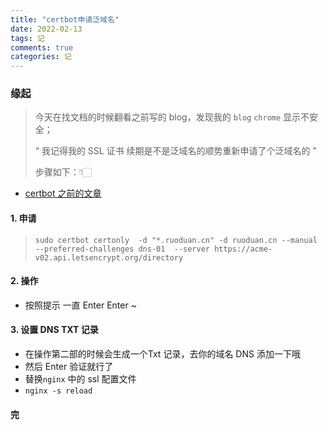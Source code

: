 ```yaml
---
title: "certbot申请泛域名"
date: 2022-02-13
tags: 记
comments: true
categories: 记
---
```




### 缘起

> 今天在找文档的时候翻看之前写的 blog，发现我的 `blog`  `chrome` 显示不安全；
>
> “ 我记得我的 SSL 证书 续期是不是泛域名的顺势重新申请了个泛域名的 ”
>
> 步骤如下：👇🏻
>
> 

- [certbot 之前的文章](https://www.ruoduan.cn/%E4%BA%86%E4%B8%8D%E8%B5%B7%E7%9A%84certbot%E7%94%B3%E8%AF%B7%E5%85%8D%E8%B4%B9SSL%E8%AF%81%E4%B9%A6/)

#### 1. 申请

> `sudo certbot certonly  -d "*.ruoduan.cn" -d ruoduan.cn --manual --preferred-challenges dns-01  --server https://acme-v02.api.letsencrypt.org/directory`



#### 2. 操作

- 按照提示 一直 Enter Enter ~

#### 3. 设置 DNS TXT 记录

- 在操作第二部的时候会生成一个Txt 记录，去你的域名 DNS 添加一下哦
- 然后 Enter 验证就行了 
- 替换`nginx` 中的 ssl 配置文件
- `nginx -s reload`



#### 完
